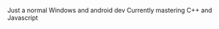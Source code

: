 Just a normal Windows and android dev
Currently mastering C++ and Javascript

<!---
VERON15351J/VERON15351J is a ✨ special ✨ repository because its `README.md` (this file) appears on your GitHub profile.
You can click the Preview link to take a look at your changes.
--->
